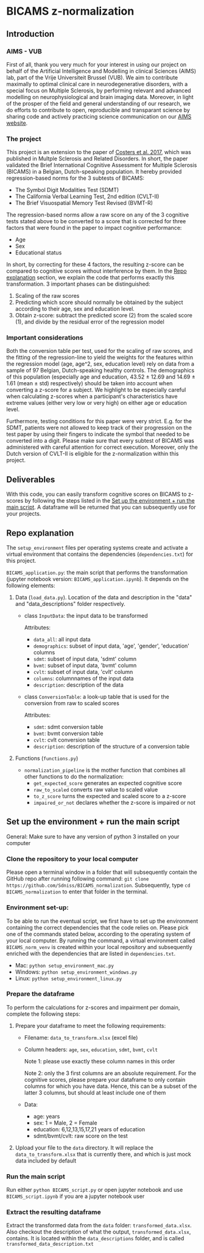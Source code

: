 # BICAMS z-normalization

## Introduction

### AIMS - VUB

First of all, thank you very much for your interest in using our project on behalf of the Artificial Intelligence and Modelling in clinical Sciences (AIMS) lab, part of the Vrije Universiteit Brussel (VUB). We aim to contribute maximally to optimal clinical care in neurodegenerative disorders, with a special focus on Multiple Sclerosis, by performing relevant and advanced modelling on neurophysiological and brain imaging data. Moreover, in light of the prosper of the field and general understanding of our research, we do efforts to contribute to open, reproducible and transparant science by sharing code and actively practicing science communication on our [AIMS website](https://aims.research.vub.be).

### The project

This project is an extension to the paper of [Costers et al. 2017](https://doi.org/10.1016/j.msard.2017.08.018), which was published in Multple Sclerosis and Related Disorders. In short, the paper validated the Brief International Cognitive Assessment for Multiple Sclerosis (BICAMS) in a Belgian, Dutch-speaking population. It hereby provided regression-based norms for the 3 subtests of BICAMS:

- The Symbol Digit Modalities Test (SDMT)
- The California Verbal Learning Test, 2nd edition (CVLT-II)
- The Brief Visuospatial Memory Test Revised (BVMT-R)

The regression-based norms allow a raw score on any of the 3 cognitive tests stated above to be converted to a score that is corrected for three factors that were found in the paper to impact cognitive performance:

- Age
- Sex
- Educational status

In short, by correcting for these 4 factors, the resulting z-score can be compared to cognitive scores without interference by them. In the [Repo explanation](#repo-explanation) section, we explain the code that performs exactly this transformation. 3 important phases can be distinguished:

1. Scaling of the raw scores
2. Predicting which score should normally be obtained by the subject according to their age, sex and education level. 
3. Obtain z-score: subtract the predicted score (2) from the scaled score (1), and divide by the residual error of the regression model

### Important considerations

Both the conversion table per test, used for the scaling of raw scores, and the fitting of the regression-line to yield the weights for the features within the regression model (age, age^2, sex, education level) rely on data from a sample of 97 Belgian, Dutch-speaking healthy controls. The demographics of this population (especially age and education, 43.52 ± 12.69 and 14.69 ± 1.61 (mean ± std) respectively) should be taken into account when converting a z-score for a subject. We highlight to be especially careful when calculating z-scores when a participant's characteristics have extreme values (either very low or very high) on either age or education level. 

Furthermore, testing conditions for this paper were very strict. E.g. for the SDMT, patients were not allowed to keep track of their progression on the test paper by using their fingers to indicate the symbol that needed to be converted into a digit. Please make sure that every subtest of BICAMS was administered with careful attention for correct execution. Moreover, only the Dutch version of CVLT-II is eligible for the z-normalization within this project.

## Deliverables

With this code, you can easily transform cognitive scores on BICAMS to z-scores by following the steps listed in the [Set up the environment + run the main script](#set-up-the-environment--run-the-main-script). A dataframe will be returned that you can subsequently use for your projects.

## Repo explanation

The `setup_environment` files per operating systems create and activate a virtual environment that contains the dependencies (`dependencies.txt`) for this project.

`BICAMS_application.py`: the main script that performs the transformation (jupyter notebook version: `BICAMS_application.ipynb`). It depends on the following elements:

1. Data (`load_data.py`). Location of the data and description in the "data" and "data_descriptions" folder respectively.

   - class `InputData`: the input data to be transformed

     Attributes:

     - `data_all`: all input data
     - `demographics`: subset of input data, 'age', 'gender', 'education' columns
     - `sdmt`: subset of input data, 'sdmt' column
     - `bvmt`: subset of input data, 'bvmt' column
     - `cvlt`: subset of input data, 'cvlt' column
     - `columns`: columnnames of the input data
     - `description`: description of the data
     
   - class `ConversionTable`: a look-up table that is used for the conversion from raw to scaled scores
   
     Attributes:
   
     - `sdmt`: sdmt conversion table
     - `bvmt`: bvmt conversion table
     - `cvlt`: cvlt conversion table
     - `description`: description of the structure of a conversion table
   
2. Functions (`functions.py`)

   - `normalization_pipeline` is the mother function that combines all other functions to do the normalization:
      - `get_expected_score` generates an expected cognitive score
      - `raw_to_scaled` converts raw value to scaled value
      - `to_z_score` turns the expected and scaled score to a z-score
      - `impaired_or_not` declares whether the z-score is impaired or not

## Set up the environment + run the main script

General: Make sure to have any version of python 3 installed on your computer

### Clone the repository to your local computer

Please open a terminal window in a folder that will subsequently contain the GitHub repo after running following command: `git clone https://github.com/Sdniss/BICAMS_normalization`. Subsequently, type `cd BICAMS_normalization` to enter that folder in the terminal.

### Environment set-up: 

To be able to run the eventual script, we first have to set up the environment containing the correct dependencies that the code relies on. Please pick one of the commands stated below, according to the operating system of your local computer. By running the command, a virtual environment called `BICAMS_norm_venv` is created within your local repository and subsequently enriched with the dependencies that are listed in `dependencies.txt`.

- Mac: `python setup_environment_mac.py`
- Windows: `python setup_environment_windows.py`
- Linux: `python setup_environment_linux.py`

### Prepare the dataframe

To perform the calculations for z-scores and impairment per domain, complete the following steps:

1. Prepare your dataframe to meet the following requirements:

   - Filename: `data_to_transform.xlsx` (excel file)

   - Column headers: `age`, `sex`, `education`, `sdmt`, `bvmt`, `cvlt`

     Note 1: please use exactly these column names in this order

     Note 2: only the 3 first columns are an absolute requirement. For the cognitive scores, please prepare your dataframe to only contain columns for which you have data. Hence, this can be a subset of the latter 3 columns, but should at least include one of them

   - Data:
     - age: years
     - sex: 1 = Male, 2 = Female
     - education: 6,12,13,15,17,21 years of education
     - sdmt/bvmt/cvlt: raw score on the test
   
2. Upload your file to the `data` directory. It will replace the `data_to_transform.xlsx` that is currently there, and which is just mock data included by default

### Run the main script

Run either `python BICAMS_script.py` or open jupyter notebook and use `BICAMS_script.ipynb`  if you are a jupyter notebook user

### Extract the resulting dataframe

Extract the transformed data from the `data` folder: `transformed_data.xlsx`. Also checkout the description of what the output, `transformed_data.xlsx`, contains. It is located within the `data_descriptions` folder, and is called `transformed_data_description.txt`